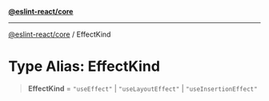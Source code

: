 [**@eslint-react/core**](../README.md)

***

[@eslint-react/core](../README.md) / EffectKind

# Type Alias: EffectKind

> **EffectKind** = `"useEffect"` \| `"useLayoutEffect"` \| `"useInsertionEffect"`
